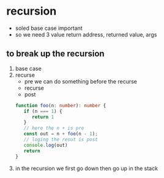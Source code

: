# recursion

- soled base case important
- so we need 3 value return address, returned value, args

## to break up the recursion

1. base case
2. recurse
    - pre we can do something before the recurse
    - recurse
    - post
   ```typescript
   function foo(n: number): number {
      if (n === 1) {
         return 1
      }
      // here the n + is pre
      const out = n + foo(n - 1);
      // loging the resut is post
      console.log(out)
      return
   }
   ```
3. in the recursion we first go down then go up in the stack
